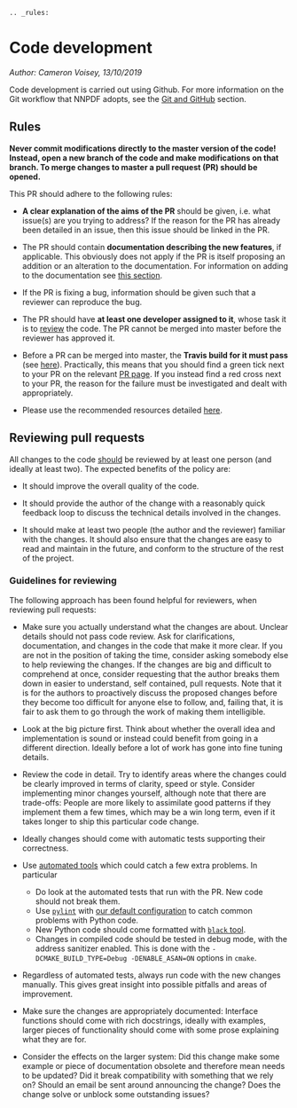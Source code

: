 ```eval_rst
.. _rules:
```
# Code development 

*Author: Cameron Voisey, 13/10/2019*

Code development is carried out using Github. 
For more information on the Git workflow that NNPDF adopts, see the [Git and GitHub](./git.md) section.

## Rules 

**Never commit modifications directly to the master version of the code! Instead, 
open a new branch of the code and make modifications on that branch. To merge
changes to master a pull request (PR) should be opened.**

This PR should adhere to the following rules:

* **A clear explanation of the aims of the PR** should be given, i.e. what issue(s) are you trying to
address? If the reason for the PR has already been detailed in an issue, then this issue should be
linked in the PR.

* The PR should contain **documentation describing the new features**, if applicable. This obviously
does not apply if the PR is itself proposing an addition or an alteration to the documentation. For
information on adding to the documentation see [this section](../sphinx-documentation.md).

* If the PR is fixing a bug, information should be given such that a reviewer can reproduce the bug.

* The PR should have **at least one developer assigned to it**, whose task it is to [review](reviews) the
code. The PR cannot be merged into master before the reviewer has approved it.

* Before a PR can be merged into master, the **Travis build for it must pass** (see [here](../ci/index.md)). 
Practically, this means that you should find a green tick next to your PR on the relevant [PR
page](https://github.com/NNPDF/nnpdf/pulls). If you instead find a red cross next to your PR, the
reason for the failure must be investigated and dealt with appropriately.

* Please use the recommended resources detailed [here](../vp/examples.rst).

## Reviewing pull requests

All changes to the code [should](rules) be reviewed by at least one person (and ideally
at least two). The expected benefits of the policy are:

  - It should improve the overall quality of the code.

  - It should provide the author of the change with a reasonably quick feedback
	loop to discuss the technical details involved in the changes.

  - It should make at least two people (the author and the reviewer) familiar
	with the changes. It should also ensure that the changes are easy to read
	and maintain in the future, and conform to the structure of the rest of the
	project.

### Guidelines for reviewing

The following approach has been found helpful for reviewers, when reviewing pull
requests:

  - Make sure you actually understand what the changes are about. Unclear
	details should not pass code review. Ask for clarifications, documentation,
	and changes in the code that make it more clear. If you are not in the
	position of taking the time, consider asking somebody else to help reviewing
	the changes. If the changes are big and difficult to comprehend at once,
	consider requesting that the author breaks them down in easier to
	understand, self contained, pull requests. Note that it is for the authors
	to proactively discuss the proposed changes before they become too difficult
	for anyone else to follow, and, failing that, it is fair to ask them to go
	through the work of making them intelligible.

  - Look at the big picture first. Think about whether the overall idea and
	implementation is sound or instead could benefit from going in a different
	direction. Ideally before a lot of work has gone into fine tuning details.


  - Review the code in detail. Try to identify areas where the changes
	could be clearly improved in terms of clarity, speed or style. Consider
	implementing minor changes yourself, although note that there are
	trade-offs: People are more likely to assimilate good patterns if they
	implement them a few times, which may be a win long term, even if it takes
	longer to ship this particular code change.

  - Ideally changes should come with automatic tests supporting their
	correctness.

  - Use [automated tools](pytoolsqa) which could catch a few extra
	problems. In particular
	  * Do look at the automated tests that run with the PR.
	    New code should not break them.
      * Use [`pylint`](https://www.pylint.org/) with [our default
        configuration](https://github.com/NNPDF/nnpdf/blob/master/.pylintrc) to
        catch common problems with Python code.
	  * New Python code should come formatted with
	    [`black` tool](https://github.com/psf/black).
	  * Changes in compiled code should be tested in debug mode, with
		the address sanitizer enabled. This is done with the
		`-DCMAKE_BUILD_TYPE=Debug -DENABLE_ASAN=ON` options in `cmake`.

  - Regardless of automated tests, always run code with the new changes
    manually. This gives great insight into possible pitfalls and areas of
    improvement.

  - Make sure the changes are appropriately documented: Interface functions
	should come with rich docstrings, ideally with examples, larger pieces of
	functionality should come with some prose explaining what they are for.

  - Consider the effects on the larger system: Did this change make some example
    or piece of documentation obsolete and therefore mean needs to be updated?
    Did it break compatibility with something that we rely on? Should an email
    be sent around announcing the change? Does the change solve or unblock some
    outstanding issues?
